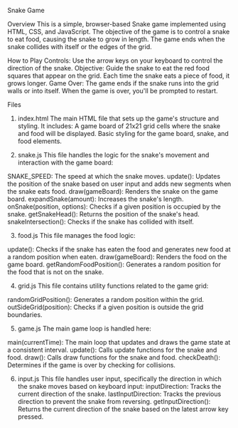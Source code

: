 Snake Game


Overview
This is a simple, browser-based Snake game implemented using HTML, CSS, and JavaScript. The objective of the game is to control a snake to eat food, causing the snake to grow in length. The game ends when the snake collides with itself or the edges of the grid.

How to Play
Controls: Use the arrow keys on your keyboard to control the direction of the snake.
Objective: Guide the snake to eat the red food squares that appear on the grid. Each time the snake eats a piece of food, it grows longer.
Game Over: The game ends if the snake runs into the grid walls or into itself. When the game is over, you'll be prompted to restart.


Files

1. index.html
The main HTML file that sets up the game's structure and styling. 
It includes:
A game board of 21x21 grid cells where the snake and food will be displayed.
Basic styling for the game board, snake, and food elements.


2. snake.js
This file handles the logic for the snake's movement and interaction with the game board:

SNAKE_SPEED: The speed at which the snake moves.
update(): Updates the position of the snake based on user input and adds new segments when the snake eats food.
draw(gameBoard): Renders the snake on the game board.
expandSnake(amount): Increases the snake's length.
onSnake(position, options): Checks if a given position is occupied by the snake.
getSnakeHead(): Returns the position of the snake's head.
snakeIntersection(): Checks if the snake has collided with itself.

3. food.js
This file manages the food logic:

update(): Checks if the snake has eaten the food and generates new food at a random position when eaten.
draw(gameBoard): Renders the food on the game board.
getRandomFoodPosition(): Generates a random position for the food that is not on the snake.

4. grid.js
This file contains utility functions related to the game grid:

randomGridPosition(): Generates a random position within the grid.
outSideGrid(position): Checks if a given position is outside the grid boundaries.

5. game.js
The main game loop is handled here:

main(currentTime): The main loop that updates and draws the game state at a consistent interval.
update(): Calls update functions for the snake and food.
draw(): Calls draw functions for the snake and food.
checkDeath(): Determines if the game is over by checking for collisions.

6. input.js
This file handles user input, specifically the direction in which the snake moves based on keyboard input:
inputDirection: Tracks the current direction of the snake.
lastInputDirection: Tracks the previous direction to prevent the snake from reversing.
getInputDirection(): Returns the current direction of the snake based on the latest arrow key pressed.